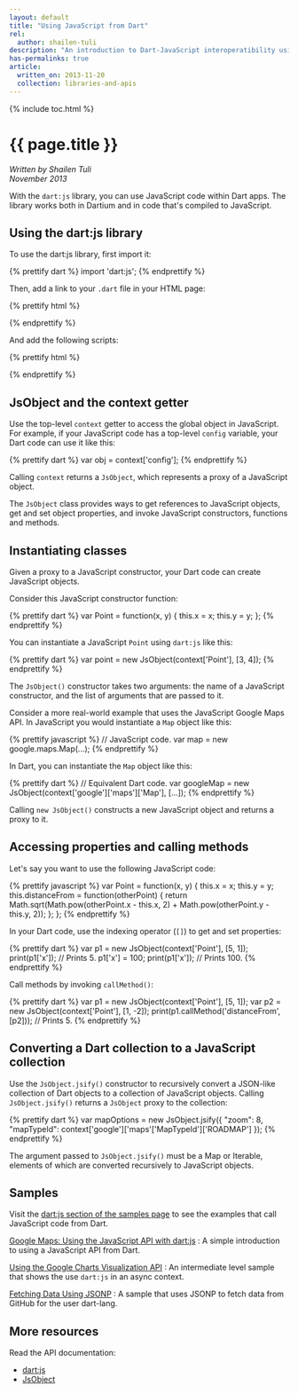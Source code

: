 ```yaml
---
layout: default
title: "Using JavaScript from Dart"
rel:
  author: shailen-tuli
description: "An introduction to Dart-JavaScript interoperatibility using the dart:js library."
has-permalinks: true
article:
  written_on: 2013-11-20
  collection: libraries-and-apis
---
```


{% include toc.html %}

# {{ page.title }}

_Written by Shailen Tuli <br>
November 2013_

With the `dart:js` library,
you can use JavaScript code within Dart apps.
The library works both in Dartium and
in code that's compiled to JavaScript.


## Using the dart:js library

To use the dart:js library, first import it:

{% prettify dart %}
import 'dart:js';
{% endprettify %}

Then, add a link to your `.dart` file in your HTML page:

{% prettify html %}
<script src="myapp.dart" type="application/dart"></script>
{% endprettify %}

And add the following scripts:

{% prettify html %}
<script src="packages/browser/dart.js"></script>
<script src="packages/browser/interop.js"></script>
{% endprettify %}

## JsObject and the context getter

Use the top-level `context` getter to access the global object in JavaScript.
For example,
if your JavaScript code has a top-level `config` variable,
your Dart code can use it like this:

{% prettify dart %}
var obj = context['config'];
{% endprettify %}

Calling `context` returns a `JsObject`, which represents a proxy of a
JavaScript object.

The `JsObject` class provides ways to get references to JavaScript objects,
get and set object properties,
and invoke JavaScript constructors, functions and methods.

## Instantiating classes

Given a proxy to a JavaScript constructor, your Dart code can create JavaScript
objects.

Consider this JavaScript constructor function:

{% prettify dart %}
var Point = function(x, y) {
  this.x = x;
  this.y = y;
};
{% endprettify %}

You can instantiate a JavaScript `Point` using `dart:js` like this:

{% prettify dart %}
var point = new JsObject(context['Point'], [3, 4]);
{% endprettify %}

The `JsObject()` constructor takes two arguments: the name of a JavaScript
constructor, and the list of arguments that are passed to it.

Consider a more real-world example that uses the JavaScript Google Maps API.
In JavaScript you would instantiate a `Map` object like this:

{% prettify javascript %}
// JavaScript code.
var map = new google.maps.Map(...);
{% endprettify %}

In Dart, you can instantiate the `Map` object like this:

{% prettify dart %}
// Equivalent Dart code.
var googleMap = new JsObject(context['google']['maps']['Map'], [...]);
{% endprettify %}

Calling `new JsObject()` constructs a new JavaScript object
and returns a proxy to it.

## Accessing properties and calling methods

Let's say you want to use the following JavaScript code:

{% prettify javascript %}
var Point = function(x, y) {
  this.x = x;
  this.y = y;
  this.distanceFrom = function(otherPoint) {
    return Math.sqrt(Math.pow(otherPoint.x - this.x, 2) +
        Math.pow(otherPoint.y - this.y, 2));
  };
};
{% endprettify %}

In your Dart code, use the indexing operator (`[]`) to get and set properties:

{% prettify dart %}
var p1 = new JsObject(context['Point'], [5, 1]);
print(p1['x']); // Prints 5.
p1['x'] = 100;
print(p1['x']); // Prints 100.
{% endprettify %}

Call methods by invoking `callMethod()`:

{% prettify dart %}
var p1 = new JsObject(context['Point'], [5, 1]);
var p2 = new JsObject(context['Point'], [1, -2]);
print(p1.callMethod('distanceFrom', [p2])); // Prints 5.
{% endprettify %}

##  Converting a Dart collection to a JavaScript collection

Use the `JsObject.jsify()` constructor to recursively convert a JSON-like
collection of Dart objects to a collection of
JavaScript objects.
Calling `JsObject.jsify()` returns a `JsObject` proxy to the collection:

{% prettify dart %}
var mapOptions = new JsObject.jsify({
    "zoom": 8,
    "mapTypeId": context['google']['maps'['MapTypeId']['ROADMAP']
});
{% endprettify %}

The argument passed to `JsObject.jsify()` must be a Map or Iterable, elements
of which are converted recursively to JavaScript objects.

## Samples

Visit the
[dart:js section of the samples page](/samples/#using_javascript_from_dart)
to see the examples that call JavaScript code from Dart.

[Google Maps: Using the JavaScript API with dart:js](/samples/google_maps/)
: A simple introduction to using a JavaScript API from Dart.

[Using the Google Charts Visualization API](/samples/gauge/)
: An intermediate level sample that shows the use `dart:js` in an
async context.

[Fetching Data Using JSONP](/samples/jsonp/)
: A sample that uses JSONP to fetch data from GitHub for the user dart-lang.


## More resources


Read the API documentation:

* [dart:js](http://api.dartlang.org/docs/channels/stable/latest/dart_js.html)
* [JsObject](http://api.dartlang.org/docs/channels/stable/latest/dart_js/JsObject.html)
